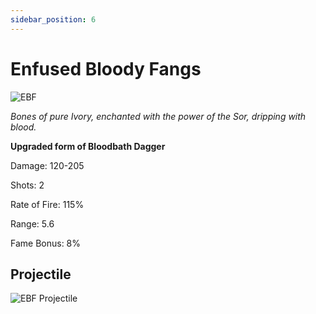```yaml
---
sidebar_position: 6
---
```


# Enfused Bloody Fangs

![EBF](https://vwiki.valorserver.com/api/item/picture/enfused%20bloody%20fangs)

<i>Bones of pure Ivory, enchanted with the power of the Sor, dripping with blood.</i>

**Upgraded form of Bloodbath Dagger**

Damage: 120-205

Shots: 2

Rate of Fire: 115%

Range: 5.6

Fame Bonus: 8%

## Projectile

![EBF Projectile](https://cdn.discordapp.com/attachments/953134990428868629/981721202508824606/enfusedbloodyfangs.gif)
